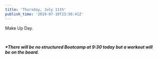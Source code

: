 ```yaml
---
title: 'Thursday, July 11th'
publish_time: '2019-07-10T23:56:41Z'
---
```


Make Up Day.

 

***\*There will be no structured Bootcamp at 9:30 today but a workout
will be on the board.***
